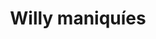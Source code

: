 ---
title: "Willy maniquíes"
url: /ciudad-autonoma-de-buenos-aires/willy-maniquies/
shop: general
---